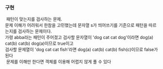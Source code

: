 ### 구현
​
패턴이 맞는지를 검사하는 문제. <br/>
문제 이해가 어려워서 한참을 고민했는데 문자열 s가 띄어쓰기를 기준으로 패턴을 따르는지를 검사하는 문제이다. <br/>
가령 abba라는 패턴이 주어졌고 검사할 문자열이 'dog cat cat dog'이라면 dog(a) cat(b) cat(b) dog(a)이므로 true이고 <br/>
검사할 문제열이 'dog cat cat fish'라면 dog(a) cat(b) cat(b) fish(c)이므로 false가 된다<br/>
​
문제를 이해만 한다면 객체를 이용해 어렵지 않게 풀 수 있다